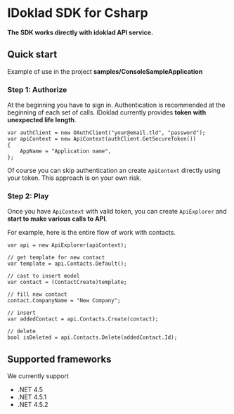 # IDoklad SDK for Csharp

**The SDK works directly with idoklad API service.**

## Quick start

Example of use in the project **samples/ConsoleSampleApplication**

### Step 1: Authorize
At the beginning you have to sign in. Authentication is recommended at the beginning of each set of calls. IDoklad currently provides **token with unexpected life length**.

	var authClient = new OAuthClient("your@email.tld", "password");
	var apiContext = new ApiContext(authClient.GetSecureToken())
	{
	    AppName = "Application name",
	};

Of course you can skip authentication an create `ApiContext` directly using your token. This approach is on your own risk.

### Step 2: Play

Once you have `ApiContext` with valid token, you can create `ApiExplorer` and **start to make various calls to API**.


For example, here is the entire flow of work with contacts.

    var api = new ApiExplorer(apiContext);

    // get template for new contact
    var template = api.Contacts.Default();

    // cast to insert model
    var contact = (ContactCreate)template;

    // fill new contact
    contact.CompanyName = "New Company";

    // insert
    var addedContact = api.Contacts.Create(contact);

    // delete
    bool isDeleted = api.Contacts.Delete(addedContact.Id);

## Supported frameworks

We currently support
- .NET 4.5
- .NET 4.5.1
- .NET 4.5.2